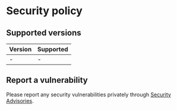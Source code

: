 # Security policy

## Supported versions

| Version | Supported |
| ------- | --------- |
| -       | -         |

## Report a vulnerability

Please report any security vulnerabilities privately through
[Security Advisories](https://github.com/LuisFerLCC/error-stack-macros2/security/advisories/new).
